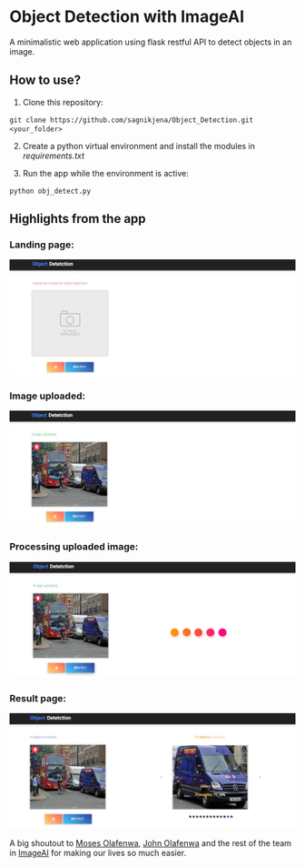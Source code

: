 # Object Detection with ImageAI
A minimalistic web application using flask restful API to detect objects in an image.

## How to use?
1. Clone this repository:
```
git clone https://github.com/sagnikjena/Object_Detection.git <your_folder>
```
2. Create a python virtual environment and install the modules in _requirements.txt_

3. Run the app while the environment is active:
```
python obj_detect.py
```
## Highlights from the app

### Landing page:
![](static/images/screenshot1.jpg)

### Image uploaded:
![](static/images/screenshot2.jpg)

### Processing uploaded image:
![](static/images/screenshot3.jpg)

### Result page:
![](static/images/screenshot4.jpg)

A big shoutout to [Moses Olafenwa](https://twitter.com/OlafenwaMoses), [John Olafenwa](https://twitter.com/johnolafenwa) and the rest of the team in [ImageAI](http://imageai.org/#) for making our lives so much easier.
